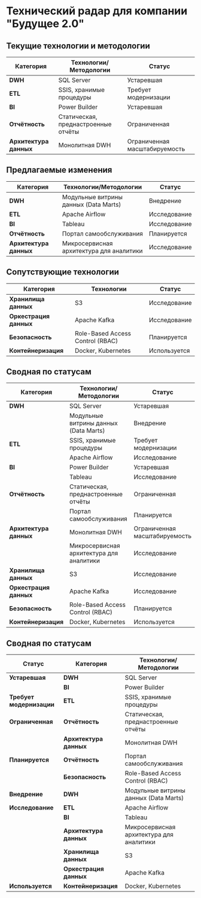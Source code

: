 # Технический радар для компании "Будущее 2.0"

## **Текущие технологии и методологии**
| Категория              | Технологии/Методологии              | Статус                        |
|------------------------|-------------------------------------|-------------------------------|
| **DWH**                | SQL Server                          | Устаревшая                    |
| **ETL**                | SSIS, хранимые процедуры            | Требует модернизации          |
| **BI**                 | Power Builder                       | Устаревшая                    |
| **Отчётность**         | Статическая, преднастроенные отчёты | Ограниченная                  |
| **Архитектура данных** | Монолитная DWH                      | Ограниченная масштабируемость |

## **Предлагаемые изменения**
| Категория              | Технологии/Методологии                   | Статус       |
|------------------------|------------------------------------------|--------------|
| **DWH**                | Модульные витрины данных (Data Marts)    | Внедрение    |
| **ETL**                | Apache Airflow                           | Исследование |
| **BI**                 | Tableau                                  | Исследование |
| **Отчётность**         | Портал самообслуживания                  | Планируется  |
| **Архитектура данных** | Микросервисная архитектура для аналитики | Исследование |

## **Сопутствующие технологии**
| Категория              | Технологии                       | Статус       |
|------------------------|----------------------------------|--------------|
| **Хранилища данных**   | S3                               | Исследование |
| **Оркестрация данных** | Apache Kafka                     | Исследование |
| **Безопасность**       | Role-Based Access Control (RBAC) | Планируется  |
| **Контейнеризация**    | Docker, Kubernetes               | Используется |

## **Сводная по статусам**
| Категория              | Технологии/Методологии                   | Статус                        |
|------------------------|------------------------------------------|-------------------------------|
| **DWH**                | SQL Server                               | Устаревшая                    |
|                        | Модульные витрины данных (Data Marts)    | Внедрение                     |
| **ETL**                | SSIS, хранимые процедуры                 | Требует модернизации          |
|                        | Apache Airflow                           | Исследование                  |
| **BI**                 | Power Builder                            | Устаревшая                    |
|                        | Tableau                                  | Исследование                  |
| **Отчётность**         | Статическая, преднастроенные отчёты      | Ограниченная                  |
|                        | Портал самообслуживания                  | Планируется                   |
| **Архитектура данных** | Монолитная DWH                           | Ограниченная масштабируемость |
|                        | Микросервисная архитектура для аналитики | Исследование                  |
| **Хранилища данных**   | S3                                       | Исследование                  |
| **Оркестрация данных** | Apache Kafka                             | Исследование                  |
| **Безопасность**       | Role-Based Access Control (RBAC)         | Планируется                   |
| **Контейнеризация**    | Docker, Kubernetes                       | Используется                  |

## **Сводная по статусам**
| **Статус**               | **Категория**          | **Технологии/Методологии**               |
|--------------------------|------------------------|------------------------------------------|
| **Устаревшая**           | **DWH**                | SQL Server                               |
|                          | **BI**                 | Power Builder                            |
| **Требует модернизации** | **ETL**                | SSIS, хранимые процедуры                 |
| **Ограниченная**         | **Отчётность**         | Статическая, преднастроенные отчёты      |
|                          | **Архитектура данных** | Монолитная DWH                           |
| **Планируется**          | **Отчётность**         | Портал самообслуживания                  |
|                          | **Безопасность**       | Role-Based Access Control (RBAC)         |
| **Внедрение**            | **DWH**                | Модульные витрины данных (Data Marts)    |
| **Исследование**         | **ETL**                | Apache Airflow                           |
|                          | **BI**                 | Tableau                                  |
|                          | **Архитектура данных** | Микросервисная архитектура для аналитики |
|                          | **Хранилища данных**   | S3                                       |
|                          | **Оркестрация данных** | Apache Kafka                             |
| **Используется**         | **Контейнеризация**    | Docker, Kubernetes                       |




